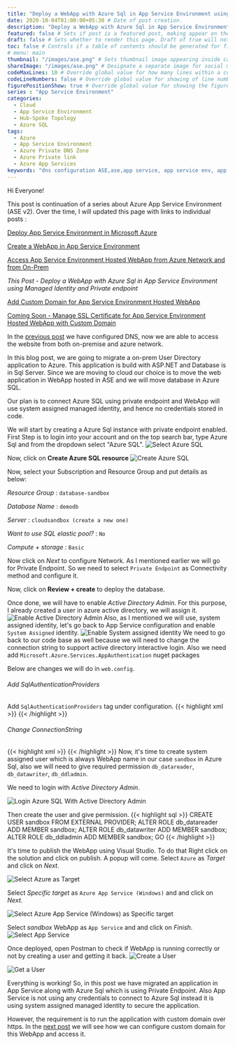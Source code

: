 ```yaml
---
title: "Deploy a WebApp with Azure Sql in App Service Environment using Managed Identity and Private endpoint" # Title of the blog post.
date: 2020-10-04T01:00:00+05:30 # Date of post creation.
description: "Deploy a WebApp with Azure Sql in App Service Environment using Managed Identity and Private endpoint" # Description used for search engine.
featured: false # Sets if post is a featured post, making appear on the home page side bar.
draft: false # Sets whether to render this page. Draft of true will not be rendered.
toc: false # Controls if a table of contents should be generated for first-level links automatically.
# menu: main
thumbnail: "/images/ase.png" # Sets thumbnail image appearing inside card on homepage.
shareImage: "/images/ase.png" # Designate a separate image for social media sharing.
codeMaxLines: 10 # Override global value for how many lines within a code block before auto-collapsing.
codeLineNumbers: false # Override global value for showing of line numbers within code block.
figurePositionShow: true # Override global value for showing the figure label.
series : "App Service Environment"
categories:
  - Cloud
  - App Service Environment
  - Hub-Spoke Topology
  - Azure SQL
tags:
  - Azure
  - App Service Environment
  - Azure Private DNS Zone
  - Azure Private link
  - Azure App Services
keywords: "dns configuration ASE,ase,app service, app service env, app service env v2,app service environment,app service environment v2,deploy application in app service environment,app service environment and private link, ase in hub spoke,hub spoke,hub spoke network,hub spoke network topology,azure hub spoke,azure hub spoke network,azure hub spoke network topology,app service environment and private endpoint,azure sql, azure sql and private endpoint,azure private dns zone, resolve azure internal DNS from your on prem,hub spoke dns forwarder,dns forwarder in hub spoke,dns forwarder in hub spoke network topology,dns forwarder"
---
```


Hi Everyone!

This post is continuation of a series about Azure App Service Environment (ASE v2). Over the time, I will updated this page with links to individual posts :  

[Deploy App Service Environment in Microsoft Azure](/post/deploy-app-service-environment-v2-in-microsoft-azure)

[Create a WebApp in App Service Environment](/post/create-a-webapp-in-app-service-environment)

[Access App Service Environment Hosted WebApp from Azure Network and from On-Prem](/post/access-app-service-environment-hosted-webapp-from-azure-network-and-from-on-prem)

_This Post - Deploy a WebApp with Azure Sql in App Service Environment using Managed Identity and Private endpoint_

[Add Custom Domain for App Service Environment Hosted WebApp](/post/add-custom-domain-for-app-service-environment-hosted-webapp)

[Coming Soon - Manage SSL Certificate for App Service Environment Hosted WebApp with Custom Domain](#)

In the [previous post](/post/access-app-service-environment-hosted-webapp-from-azure-network-and-from-on-prem) we have configured DNS, now we are able to access the website from both on-premise and azure network. 

In this blog post, we are going to migrate a on-prem User Directory application to Azure. This application is build with ASP.NET and Database is in Sql Server. Since we are moving to cloud our choice is to move the web application in WebApp hosted in ASE and we will move database in Azure SQL.

Our plan is to connect Azure SQL using private endpoint and WebApp will use system assigned managed identity, and hence no credentials stored in code. 

We will start by creating a Azure Sql instance with private endpoint enabled. First Step is to login into your account and on the top search bar, type Azure Sql and from the dropdown select "Azure SQL".
![Select Azure SQL](/images/ase/Select_Asql.jpg)

Now, click on __Create Azure SQL resource__
![Create Azure SQL](/images/ase/Create_ASQL.jpg)

Now, select your Subscription and Resource Group and put details as below: 

_Resource Group_ : `database-sandbox`

_Database Name_ : `demodb`

_Server_ : `cloudsandbox (create a new one)`

_Want to use SQL elastic pool?_ : `No`

_Compute + storage_ : `Basic`

Now click on _Next_ to configure Network. As I mentioned earlier we will go for Private Endpoint. So we need to select `Private Endpoint` as Connectivity method and configure it.

Now, click on __Review + create__ to deploy the database. 

Once done, we will have to enable _Active Directory Admin_. For this purpose, I already created a user in azure active directory, we will assign it.
![Enable Active Directory Admin](/images/ase/aad_user.jpg) 
Also, as I mentioned we will use, system assigned identity, let's go back to App Service configuration and enable `System Assigned` identity.
![Enable System assigned identity](/images/ase/enable_sys_identity.jpg)
We need to go back to our code base as well because we will need to change the connection string to support active directory interactive login. Also we need add `Microsoft.Azure.Services.AppAuthentication` nuget packages

Below are changes we will do in `web.config`.

###### Add SqlAuthenticationProviders

Add `SqlAuthenticationProviders` tag under configuration.
{{< highlight xml >}}
<SqlAuthenticationProviders>
    <providers>
      <add name="Active Directory Interactive" type="Microsoft.Azure.Services.AppAuthentication.SqlAppAuthenticationProvider, Microsoft.Azure.Services.AppAuthentication" />
    </providers>
  </SqlAuthenticationProviders>
{{< /highlight >}}

###### Change ConnectionString
{{< highlight xml >}}
  <add name="MyDbConnection" connectionString= "server=tcp:cloudsandbox.database.windows.net;database=demodb;UID=AnyString;Authentication=Active Directory Interactive" providerName="System.Data.SqlClient"/>
{{< /highlight >}}
Now, it's time to create system assigned user which is always WebApp name in our case `sandbox` in Azure Sql, also we will need to give required permission `db_datareader`, `db_datawriter`, `db_ddladmin`.

We need to login with _Active Directory Admin_.

![Login Azure SQL With Active Directory Admin](/images/ase/login_ada.jpg)

Then create the user and give permission.
{{< highlight sql >}}
CREATE USER sandbox FROM EXTERNAL PROVIDER;
ALTER ROLE db_datareader ADD MEMBER sandbox;
ALTER ROLE db_datawriter ADD MEMBER sandbox;
ALTER ROLE db_ddladmin ADD MEMBER sandbox;
GO
{{< /highlight >}}

It's time to publish the WebApp using Visual Studio. To do that Right click on the solution and click on publish. A popup will come. Select `Azure` as _Target_ and click on _Next_.

![Select Azure as Target](/images/ase/select_azure.jpg)

Select _Specific target_ as `Azure App Service (Windows)` and and click on _Next_.

![Select Azure App Service (Windows) as Specific target](/images/ase/select_asp.jpg)

Select _sandbox_ WebApp as `App Service` and and click on _Finish_.
![Select App Service](/images/ase/select_appservice.jpg)

Once deployed, open Postman to check if WebApp is running correctly or not by creating a user and getting it back.
![Create a User](/images/ase/user_post.jpg)

![Get a User](/images/ase/user_get.jpg)

Everything is working! So, in this post we have migrated an application in App Service along with Azure Sql which is using Private Endpoint. Also App Service is not using any credentials to connect to Azure Sql instead it is using system assigned managed identity to secure the application. 

However, the requirement is to run the application with custom domain over https. In the [next post](/post/add-custom-domain-for-app-service-environment-hosted-webapp) we will see how we can configure custom domain for this WebApp and access it.

